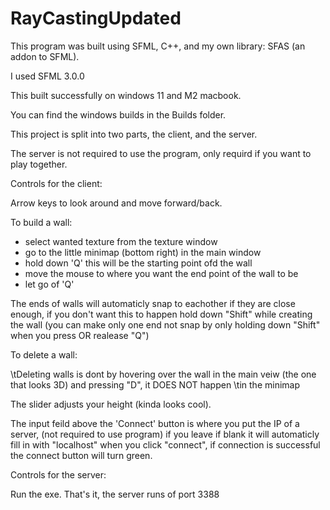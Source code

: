 # RayCastingUpdated

This program was built using SFML, C++, and my own library: SFAS (an addon to SFML).

I used SFML 3.0.0

This built successfully on windows 11 and M2 macbook.

You can find the windows builds in the Builds folder.


This project is split into two parts, the client, and the server.

The server is not required to use the program, only requird if you want to play together.

Controls for the client:

  Arrow keys to look around and move forward/back.
  
  To build a wall:
  
   * select wanted texture from the texture window
   * go to the little minimap (bottom right) in the main window 
   * hold down 'Q' this will be the starting point ofd the wall
   * move the mouse to where you want the end point of the wall to be
   * let go of 'Q'

   The ends of walls will automaticly snap to eachother if they are close enough, if you don't want this to happen
   hold down "Shift" while creating the wall (you can make only one end not snap by only holding down "Shift" when you press OR realease "Q")
  
  To delete a wall:
  
  \tDeleting walls is dont by hovering over the wall in the main veiw (the one that looks 3D) and pressing "D", it DOES NOT happen
  \tin the minimap
  
  
  
  
  The slider adjusts your height (kinda looks cool).

  The input feild above the 'Connect' button is where you put the IP of a server, (not required to use program) 
  if you leave if blank it will automaticly fill in with "localhost" when you click "connect", if connection is
  successful the connect button will turn green.
  
  
 
Controls for the server:
  
  Run the exe.
  That's it, the server runs of port 3388
 
